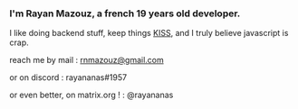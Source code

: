 ### I'm Rayan Mazouz, a french 19 years old developer.

I like doing backend stuff, keep things [KISS](https://en.wikipedia.org/wiki/KISS_principle), and I truly believe javascript is crap.



reach me by mail : rnmazouz@gmail.com

or on discord : rayananas#1957

or even better, on matrix.org ! : @rayananas
